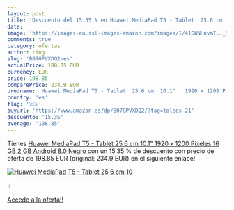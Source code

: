```yaml
---
layout: post
title: 'Descuento del 15.35 % en Huawei MediaPad T5 - Tablet  25 6 cm  10'
date: 
image: 'https://images-eu.ssl-images-amazon.com/images/I/41GWNHnvmTL._SL200_.jpg'
comments: true
category: ofertas
author: ring
slug: 'B07GPVXDQ2-es'
actualPrice: 198.85 EUR
currency: EUR
price: 198.85
comparePrice: 234.9 EUR
prodname: 'Huawei MediaPad T5 - Tablet  25 6 cm  10.1"   1920 x 1200 Pixeles  16 GB  2 GB  Android 8.0  Negro '
country: 'es'
flag: '🇪🇸'
buyurl: 'https://www.amazon.es/dp/B07GPVXDQ2/?tag=tolees-21'
descuento: '15.35'
average: '198.85'
---
```


Tienes [Huawei MediaPad T5 - Tablet  25 6 cm  10.1"   1920 x 1200 Pixeles  16 GB  2 GB  Android 8.0  Negro ](https://www.amazon.es/dp/B07GPVXDQ2/?tag=tolees-21) con un 15.35 % de descuento con precio de oferta de 198.85 EUR (original: 234.9 EUR) en el siguiente enlace!

[![Huawei MediaPad T5 - Tablet  25 6 cm  10](https://images-eu.ssl-images-amazon.com/images/I/41GWNHnvmTL._SL200_.jpg)](https://www.amazon.es/dp/B07GPVXDQ2/?tag=tolees-21)

ℹ️:


[Accede a la oferta!!](https://www.amazon.es/dp/B07GPVXDQ2/?tag=tolees-21)

